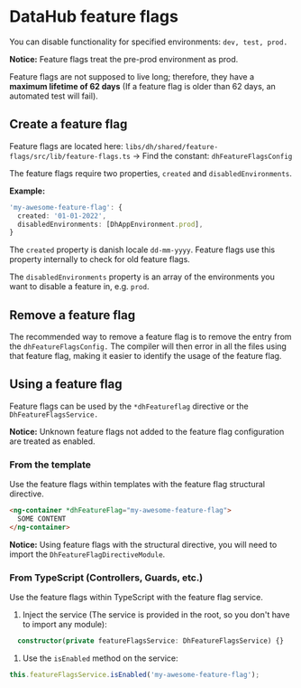 # DataHub feature flags

You can disable functionality for specified environments: `dev, test, prod.`

**Notice:** Feature flags treat the pre-prod environment as prod.

Feature flags are not supposed to live long; therefore, they have a **maximum lifetime of 62 days** (If a feature flag is older than 62 days, an automated test will fail).

## Create a feature flag

Feature flags are located here: `libs/dh/shared/feature-flags/src/lib/feature-flags.ts` -> Find the constant: `dhFeatureFlagsConfig`

The feature flags require two properties, `created` and `disabledEnvironments`.

**Example:**

```ts
'my-awesome-feature-flag': {
  created: '01-01-2022',
  disabledEnvironments: [DhAppEnvironment.prod],
}
```

The `created` property is danish locale `dd-mm-yyyy`. Feature flags use this property internally to check for old feature flags.

The `disabledEnvironments` property is an array of the environments you want to disable a feature in, e.g. `prod`.

## Remove a feature flag

The recommended way to remove a feature flag is to remove the entry from the `dhFeatureFlagsConfig.` The compiler will then error in all the files using that feature flag, making it easier to identify the usage of the feature flag.

## Using a feature flag

Feature flags can be used by the `*dhFeatureflag` directive or the `DhFeatureFlagsService.`

**Notice:** Unknown feature flags not added to the feature flag configuration are treated as enabled.

### From the template

Use the feature flags within templates with the feature flag structural directive.

```html
<ng-container *dhFeatureFlag="my-awesome-feature-flag">
  SOME CONTENT
</ng-container>
```

**Notice:** Using feature flags with the structural directive, you will need to import the `DhFeatureFlagDirectiveModule`.

### From TypeScript (Controllers, Guards, etc.)

Use the feature flags within TypeScript with the feature flag service.

1. Inject the service (The service is provided in the root, so you don't have to import any module):

```ts
  constructor(private featureFlagsService: DhFeatureFlagsService) {}
```

1. Use the `isEnabled` method on the service:

```ts
this.featureFlagsService.isEnabled('my-awesome-feature-flag');
```
